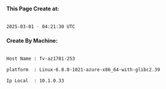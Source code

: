 
   
#### This Page Create at:

```bash

2025-03-01 - 04:21:30 UTC

```

#### Create By Machine:

```bash

Host Name : fv-az1781-253

platform  : Linux-6.8.0-1021-azure-x86_64-with-glibc2.39

Ip Local  : 10.1.0.33

```

